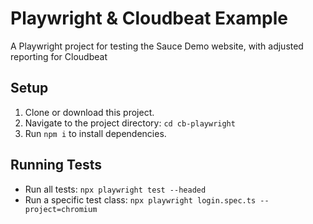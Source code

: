 # Playwright & Cloudbeat Example

A Playwright project for testing the Sauce Demo website, with adjusted reporting for Cloudbeat

## Setup
1. Clone or download this project.
2. Navigate to the project directory: `cd cb-playwright`
3. Run `npm i` to install dependencies.

## Running Tests
- Run all tests: `npx playwright test --headed`
- Run a specific test class: `npx playwright login.spec.ts --project=chromium`